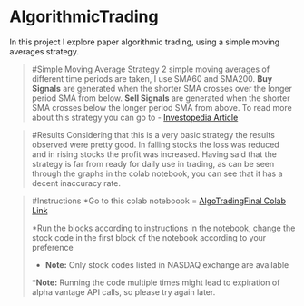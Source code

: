 # AlgorithmicTrading
In this project I explore paper algorithmic trading, using a simple moving averages strategy.
>#Simple Moving Average Strategy
> 2 simple moving averages of different time periods are taken, I use SMA60 and SMA200.
> **Buy Signals** are generated when the shorter SMA crosses over the longer period SMA from below.
> **Sell Signals** are generated when the shorter SMA crosses below the longer period SMA from above.
> To read more about this strategy you can go to - [Investopedia Article](https://www.investopedia.com/articles/active-trading/052014/how-use-moving-average-buy-stocks.asp)

>#Results
>Considering that this is a very basic strategy the results observed were pretty good. In falling stocks the loss was reduced and in rising stocks the profit was increased.
>Having said that the strategy is far from ready for daily use in trading, as can be seen through the graphs in the colab notebook, you can see that it has a decent inaccuracy
>rate.

>#Instructions
>*Go to this colab noteboook = [AlgoTradingFinal Colab Link](https://colab.research.google.com/drive/1m5COVqdVOByWF9H8AFuR8MNlB7ovxR3A?usp=sharing)
>
>*Run the blocks according to instructions in the notebook, change the stock code in the first block of the notebook according to your preference
>
>* __Note:__ Only stock codes listed in NASDAQ exchange are available
>
>*__Note:__ Running the code multiple times might lead to expiration of alpha vantage API calls, so please try again later.
